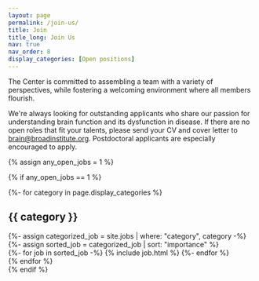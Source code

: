 ```yaml
---
layout: page
permalink: /join-us/
title: Join
title_long: Join Us
nav: true
nav_order: 8
display_categories: [Open positions]
---
```


<!-- pages/join_us.md -->
<div>
<p>The Center is committed to assembling a team with a variety of perspectives, while fostering a welcoming environment where all members flourish.</p>

<p>We're always looking for outstanding applicants who share our passion for understanding brain function and its dysfunction in disease. If there are no open roles that fit your talents, please send your CV and cover letter to <a href="mailto:brain@broadinstitute.org">brain@broadinstitute.org</a>. Postdoctoral applicants are especially encouraged to apply.</p>
</div>

{% assign any_open_jobs = 1 %}

{% if any_open_jobs == 1 %}

<div class="team">
  <!-- Display categorized jobs -->
  {%- for category in page.display_categories %}
  <h2 class="category">{{ category }}</h2>
  {%- assign categorized_job = site.jobs | where: "category", category -%}
  {%- assign sorted_job = categorized_job | sort: "importance" %}
  <!-- Generate cards for each job -->
  <div class="grid">
    {%- for job in sorted_job -%}
      {% include job.html %}
    {%- endfor %}
  </div>
  {% endfor %}
</div>
{% endif %}
